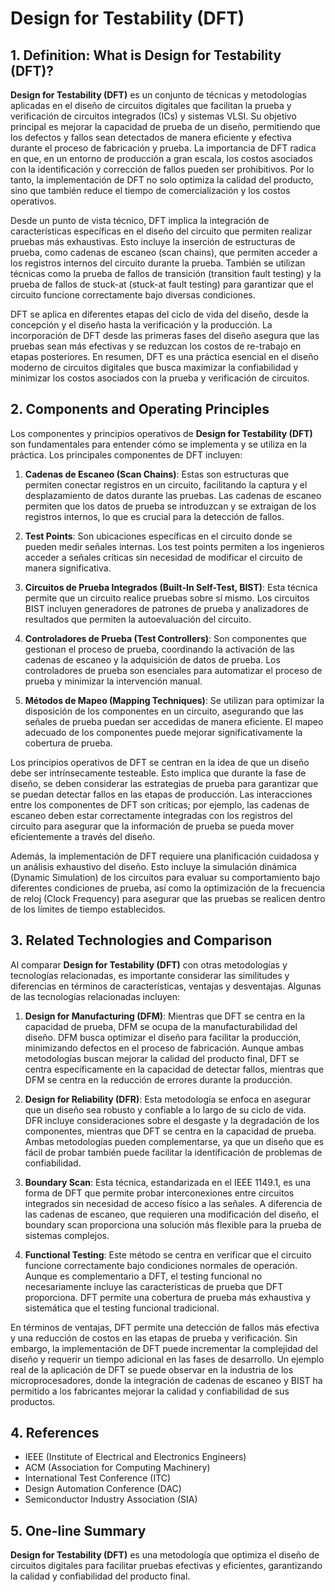 # Design for Testability (DFT)

## 1. Definition: What is **Design for Testability (DFT)**?
**Design for Testability (DFT)** es un conjunto de técnicas y metodologías aplicadas en el diseño de circuitos digitales que facilitan la prueba y verificación de circuitos integrados (ICs) y sistemas VLSI. Su objetivo principal es mejorar la capacidad de prueba de un diseño, permitiendo que los defectos y fallos sean detectados de manera eficiente y efectiva durante el proceso de fabricación y prueba. La importancia de DFT radica en que, en un entorno de producción a gran escala, los costos asociados con la identificación y corrección de fallos pueden ser prohibitivos. Por lo tanto, la implementación de DFT no solo optimiza la calidad del producto, sino que también reduce el tiempo de comercialización y los costos operativos.

Desde un punto de vista técnico, DFT implica la integración de características específicas en el diseño del circuito que permiten realizar pruebas más exhaustivas. Esto incluye la inserción de estructuras de prueba, como cadenas de escaneo (scan chains), que permiten acceder a los registros internos del circuito durante la prueba. También se utilizan técnicas como la prueba de fallos de transición (transition fault testing) y la prueba de fallos de stuck-at (stuck-at fault testing) para garantizar que el circuito funcione correctamente bajo diversas condiciones.

DFT se aplica en diferentes etapas del ciclo de vida del diseño, desde la concepción y el diseño hasta la verificación y la producción. La incorporación de DFT desde las primeras fases del diseño asegura que las pruebas sean más efectivas y se reduzcan los costos de re-trabajo en etapas posteriores. En resumen, DFT es una práctica esencial en el diseño moderno de circuitos digitales que busca maximizar la confiabilidad y minimizar los costos asociados con la prueba y verificación de circuitos.

## 2. Components and Operating Principles
Los componentes y principios operativos de **Design for Testability (DFT)** son fundamentales para entender cómo se implementa y se utiliza en la práctica. Los principales componentes de DFT incluyen:

1. **Cadenas de Escaneo (Scan Chains)**: Estas son estructuras que permiten conectar registros en un circuito, facilitando la captura y el desplazamiento de datos durante las pruebas. Las cadenas de escaneo permiten que los datos de prueba se introduzcan y se extraigan de los registros internos, lo que es crucial para la detección de fallos.

2. **Test Points**: Son ubicaciones específicas en el circuito donde se pueden medir señales internas. Los test points permiten a los ingenieros acceder a señales críticas sin necesidad de modificar el circuito de manera significativa.

3. **Circuitos de Prueba Integrados (Built-In Self-Test, BIST)**: Esta técnica permite que un circuito realice pruebas sobre sí mismo. Los circuitos BIST incluyen generadores de patrones de prueba y analizadores de resultados que permiten la autoevaluación del circuito.

4. **Controladores de Prueba (Test Controllers)**: Son componentes que gestionan el proceso de prueba, coordinando la activación de las cadenas de escaneo y la adquisición de datos de prueba. Los controladores de prueba son esenciales para automatizar el proceso de prueba y minimizar la intervención manual.

5. **Métodos de Mapeo (Mapping Techniques)**: Se utilizan para optimizar la disposición de los componentes en un circuito, asegurando que las señales de prueba puedan ser accedidas de manera eficiente. El mapeo adecuado de los componentes puede mejorar significativamente la cobertura de prueba.

Los principios operativos de DFT se centran en la idea de que un diseño debe ser intrínsecamente testeable. Esto implica que durante la fase de diseño, se deben considerar las estrategias de prueba para garantizar que se puedan detectar fallos en las etapas de producción. Las interacciones entre los componentes de DFT son críticas; por ejemplo, las cadenas de escaneo deben estar correctamente integradas con los registros del circuito para asegurar que la información de prueba se pueda mover eficientemente a través del diseño.

Además, la implementación de DFT requiere una planificación cuidadosa y un análisis exhaustivo del diseño. Esto incluye la simulación dinámica (Dynamic Simulation) de los circuitos para evaluar su comportamiento bajo diferentes condiciones de prueba, así como la optimización de la frecuencia de reloj (Clock Frequency) para asegurar que las pruebas se realicen dentro de los límites de tiempo establecidos.

## 3. Related Technologies and Comparison
Al comparar **Design for Testability (DFT)** con otras metodologías y tecnologías relacionadas, es importante considerar las similitudes y diferencias en términos de características, ventajas y desventajas. Algunas de las tecnologías relacionadas incluyen:

1. **Design for Manufacturing (DFM)**: Mientras que DFT se centra en la capacidad de prueba, DFM se ocupa de la manufacturabilidad del diseño. DFM busca optimizar el diseño para facilitar la producción, minimizando defectos en el proceso de fabricación. Aunque ambas metodologías buscan mejorar la calidad del producto final, DFT se centra específicamente en la capacidad de detectar fallos, mientras que DFM se centra en la reducción de errores durante la producción.

2. **Design for Reliability (DFR)**: Esta metodología se enfoca en asegurar que un diseño sea robusto y confiable a lo largo de su ciclo de vida. DFR incluye consideraciones sobre el desgaste y la degradación de los componentes, mientras que DFT se centra en la capacidad de prueba. Ambas metodologías pueden complementarse, ya que un diseño que es fácil de probar también puede facilitar la identificación de problemas de confiabilidad.

3. **Boundary Scan**: Esta técnica, estandarizada en el IEEE 1149.1, es una forma de DFT que permite probar interconexiones entre circuitos integrados sin necesidad de acceso físico a las señales. A diferencia de las cadenas de escaneo, que requieren una modificación del diseño, el boundary scan proporciona una solución más flexible para la prueba de sistemas complejos.

4. **Functional Testing**: Este método se centra en verificar que el circuito funcione correctamente bajo condiciones normales de operación. Aunque es complementario a DFT, el testing funcional no necesariamente incluye las características de prueba que DFT proporciona. DFT permite una cobertura de prueba más exhaustiva y sistemática que el testing funcional tradicional.

En términos de ventajas, DFT permite una detección de fallos más efectiva y una reducción de costos en las etapas de prueba y verificación. Sin embargo, la implementación de DFT puede incrementar la complejidad del diseño y requerir un tiempo adicional en las fases de desarrollo. Un ejemplo real de la aplicación de DFT se puede observar en la industria de los microprocesadores, donde la integración de cadenas de escaneo y BIST ha permitido a los fabricantes mejorar la calidad y confiabilidad de sus productos.

## 4. References
- IEEE (Institute of Electrical and Electronics Engineers)
- ACM (Association for Computing Machinery)
- International Test Conference (ITC)
- Design Automation Conference (DAC)
- Semiconductor Industry Association (SIA)

## 5. One-line Summary
**Design for Testability (DFT)** es una metodología que optimiza el diseño de circuitos digitales para facilitar pruebas efectivas y eficientes, garantizando la calidad y confiabilidad del producto final.